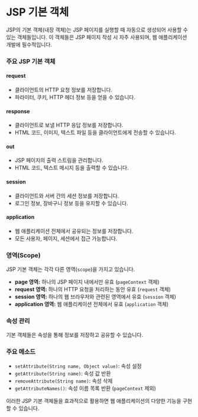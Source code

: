 # JSP 기본 객체

JSP의 기본 객체(내장 객체)는 JSP 페이지를 실행할 때 자동으로 생성되어 사용할 수 있는 객체들입니다.
이 객체들은 JSP 페이지 작성 시 자주 사용되며, 웹 애플리케이션 개발에 필수적입니다.

### 주요 JSP 기본 객체

#### request

- 클라이언트의 HTTP 요청 정보를 저장합니다.
- 파라미터, 쿠키, HTTP 헤더 정보 등을 얻을 수 있습니다.

#### response

- 클라이언트로 보낼 HTTP 응답 정보를 저장합니다.
- HTML 코드, 이미지, 텍스트 파일 등을 클라이언트에게 전송할 수 있습니다.

#### out

- JSP 페이지의 출력 스트림을 관리합니다.
- HTML 코드, 텍스트 메시지 등을 출력할 수 있습니다.

#### session

- 클라이언트와 서버 간의 세션 정보를 저장합니다.
- 로그인 정보, 장바구니 정보 등을 유지할 수 있습니다.

#### application

- 웹 애플리케이션 전체에서 공유되는 정보를 저장합니다.
- 모든 사용자, 페이지, 세션에서 접근 가능합니다.

### 영역(Scope)

JSP 기본 객체는 각각 다른 영역(`scope`)을 가지고 있습니다.

- **page 영역:** 하나의 JSP 페이지 내에서만 유효 (`pageContext` 객체)
- **request 영역:** 하나의 HTTP 요청을 처리하는 동안 유효 (`request` 객체)
- **session 영역:** 하나의 웹 브라우저와 관련된 영역에서 유효 (`session` 객체)
- **application 영역:** 웹 애플리케이션 전체에서 유효 (`application` 객체)

### 속성 관리

기본 객체들은 속성을 통해 정보를 저장하고 공유할 수 있습니다.

### 주요 메소드

- `setAttribute(String name, Object value)`: 속성 설정
- `getAttribute(String name)`: 속성 값 반환
- `removeAttribute(String name)`: 속성 삭제
- `getAttributeNames()`: 속성 이름 목록 반환 (`pageContext` 제외)

이러한 JSP 기본 객체들을 효과적으로 활용하면 웹 애플리케이션의 다양한 기능을 구현할 수 있습니다.
